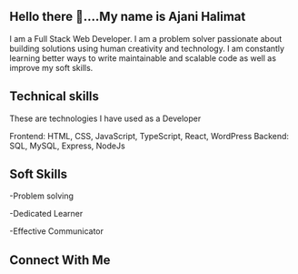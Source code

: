 ## Hello there 👋....My name is Ajani Halimat

I am a Full Stack Web Developer. I am a problem solver passionate about building solutions using human creativity and technology. I am constantly learning better ways to write maintainable and scalable code as well as improve my soft skills.

## Technical skills

These are technologies I have used as a Developer

Frontend: HTML, CSS, JavaScript, TypeScript, React, WordPress
Backend: SQL, MySQL, Express, NodeJs

## Soft Skills

-Problem solving

-Dedicated Learner

-Effective Communicator    

## Connect With Me
